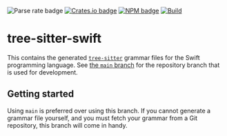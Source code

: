![Parse rate badge](https://byob.yarr.is/alex-pinkus/tree-sitter-swift/parse_rate)
[![Crates.io badge](https://byob.yarr.is/alex-pinkus/tree-sitter-swift/crates_io_version)](https://crates.io/crates/tree-sitter-swift)
[![NPM badge](https://byob.yarr.is/alex-pinkus/tree-sitter-swift/npm_version)](https://www.npmjs.com/package/tree-sitter-swift)
[![Build](https://github.com/alex-pinkus/tree-sitter-swift/actions/workflows/top-repos.yml/badge.svg)](https://github.com/alex-pinkus/tree-sitter-swift/actions/workflows/top-repos.yml)

# tree-sitter-swift

This contains the generated [`tree-sitter`](https://tree-sitter.github.io/tree-sitter) grammar files for the Swift
programming language. See [the `main` branch](https://github.com/alex-pinkus/tree-sitter-swift/tree/main) for the
repository branch that is used for development.

## Getting started

Using `main` is preferred over using this branch. If you cannot generate a grammar file yourself, and you must fetch
your grammar from a Git repository, this branch will come in handy.
